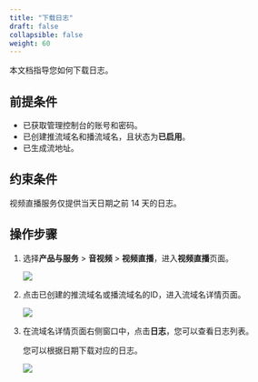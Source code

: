 ```yaml
---
title: "下载日志"
draft: false
collapsible: false
weight: 60
---
```


本文档指导您如何下载日志。

## 前提条件

- 已获取管理控制台的账号和密码。
- 已创建推流域名和播流域名，且状态为**已启用**。
- 已生成流地址。

## 约束条件

视频直播服务仅提供当天日期之前 14 天的日志。

## 操作步骤

1. 选择**产品与服务** > **音视频** > **视频直播**，进入**视频直播**页面。

   ![](../../_images/qs_app_list.png)

2. 点击已创建的推流域名或播流域名的ID，进入流域名详情页面。

   ![](../../_images/um_doname_details.png)

3. 在流域名详情页面右侧窗口中，点击**日志**，您可以查看日志列表。

   您可以根据日期下载对应的日志。

   ![](../../_images/um_download_log.png)



